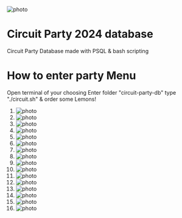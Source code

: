 ![photo](https://github.com/KylesTech95/circuit-party-db/blob/main/media/Screenshot%202023-12-31%203.48.01%20PM.png?raw=true)
# Circuit Party 2024 database
Circuit Party Database made with PSQL & bash scripting

# How to enter party Menu
Open terminal of your choosing
Enter folder "circuit-party-db"
type "./circuit.sh" & order some Lemons!

1. ![photo](https://github.com/KylesTech95/circuit-party-db/blob/main/media/Screenshot%202023-12-31%203.48.50%20PM.png?raw=true)
1. ![photo](https://github.com/KylesTech95/circuit-party-db/blob/main/media/Screenshot%202023-12-31%203.48.50%20PM.png?raw=true)
1. ![photo](https://github.com/KylesTech95/circuit-party-db/blob/main/media/Screenshot%202023-12-31%203.49.58%20PM.png?raw=true)
1. ![photo](https://github.com/KylesTech95/circuit-party-db/blob/main/media/Screenshot%202023-12-31%203.50.40%20PM.png)
1. ![photo](https://github.com/KylesTech95/circuit-party-db/blob/main/media/Screenshot%202023-12-31%203.48.50%20PM.png?raw=true)
1. ![photo](https://github.com/KylesTech95/circuit-party-db/blob/main/media/Screenshot%202023-12-31%203.50.16%20PM.png?raw=true)
1. ![photo](https://github.com/KylesTech95/circuit-party-db/blob/main/media/Screenshot%202023-12-31%203.51.41%20PM.png?raw=true)
1. ![photo](https://github.com/KylesTech95/circuit-party-db/blob/main/media/Screenshot%202023-12-31%203.53.09%20PM.png?raw=true)
1. ![photo](https://github.com/KylesTech95/circuit-party-db/blob/main/media/Screenshot%202023-12-31%203.53.39%20PM.png?raw=true)
1. ![photo](https://github.com/KylesTech95/circuit-party-db/blob/main/media/Screenshot%202023-12-31%203.54.20%20PM.png?raw=true)
1. ![photo](https://github.com/KylesTech95/circuit-party-db/blob/main/media/Screenshot%202023-12-31%203.54.42%20PM.png?raw=true)
1. ![photo](https://github.com/KylesTech95/circuit-party-db/blob/main/media/Screenshot%202023-12-31%203.55.01%20PM.png?raw=true)
1. ![photo](https://github.com/KylesTech95/circuit-party-db/blob/main/media/Screenshot%202023-12-31%203.55.43%20PM.png?raw=true)
1. ![photo](https://github.com/KylesTech95/circuit-party-db/blob/main/media/Screenshot%202023-12-31%203.55.57%20PM.png?raw=true)
1. ![photo](https://github.com/KylesTech95/circuit-party-db/blob/main/media/Screenshot%202023-12-31%203.56.20%20PM.png?raw=true)
1. ![photo](https://github.com/KylesTech95/circuit-party-db/blob/main/media/Screenshot%202023-12-31%203.58.50%20PM.png?raw=true)